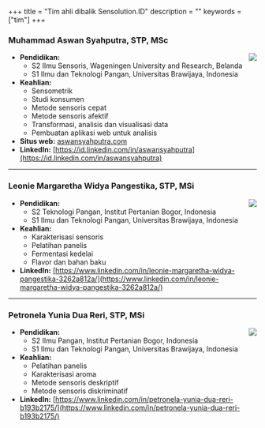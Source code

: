 +++
title = "Tim ahli dibalik Sensolution.ID"
description = ""
keywords = ["tim"]
+++

### Muhammad Aswan Syahputra, STP, MSc
<img style="float: right;" src="/img/aswan.jpg">

- **Pendidikan:**
  - S2 Ilmu Sensoris, Wageningen University and Research, Belanda
  - S1 Ilmu dan Teknologi Pangan, Universitas Brawijaya, Indonesia
- **Keahlian:**
  - Sensometrik
  - Studi konsumen
  - Metode sensoris cepat
  - Metode sensoris afektif
  - Transformasi, analisis dan visualisasi data
  - Pembuatan aplikasi web untuk analisis
- **Situs web:** [aswansyahputra.com](https://aswansyahputra.com)
- **LinkedIn:** [https://id.linkedin.com/in/aswansyahputra](https://id.linkedin.com/in/aswansyahputra)

---

### Leonie Margaretha Widya Pangestika, STP, MSi
<img style="float: right;" src="/img/widya.jpeg">

- **Pendidikan:**
  - S2 Teknologi Pangan, Institut Pertanian Bogor, Indonesia
  - S1 Ilmu dan Teknologi Pangan, Universitas Brawijaya, Indonesia
- **Keahlian:**
  - Karakterisasi sensoris
  - Pelatihan panelis
  - Fermentasi kedelai
  - Flavor dan bahan baku
- **LinkedIn:** [https://www.linkedin.com/in/leonie-margaretha-widya-pangestika-3262a812a/](https://www.linkedin.com/in/leonie-margaretha-widya-pangestika-3262a812a/)

---

### Petronela Yunia Dua Reri, STP, MSi
<img style="float: right;" src="/img/ririn.jpeg">

- **Pendidikan:**
  - S2 Ilmu Pangan, Institut Pertanian Bogor, Indonesia
  - S1 Ilmu dan Teknologi Pangan, Universitas Brawijaya, Indonesia
- **Keahlian:**
  - Pelatihan panelis
  - Karakterisasi aroma
  - Metode sensoris deskriptif 
  - Metode sensoris diskriminatif
- **LinkedIn:** [https://www.linkedin.com/in/petronela-yunia-dua-reri-b193b2175/](https://www.linkedin.com/in/petronela-yunia-dua-reri-b193b2175/)
